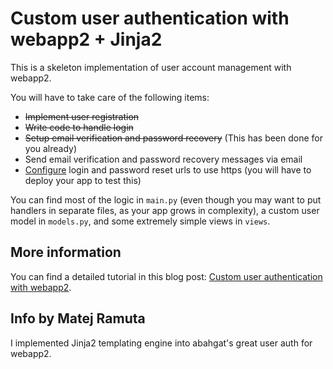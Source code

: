 # Custom user authentication with webapp2 + Jinja2

This is a skeleton implementation of user account management with webapp2.

You will have to take care of the following items:

* ~~Implement user registration~~
* ~~Write code to handle login~~
* ~~Setup email verification and password recovery~~ (This has been done for you already)
* Send email verification and password recovery messages via email
* [Configure](https://developers.google.com/appengine/docs/python/config/appconfig#Secure_URLs) login and password reset urls to use https (you will have to deploy your app to test this)

You can find most of the logic in `main.py` (even though you may want to put handlers in separate files, as your app grows in complexity), a custom user model in `models.py`, and some extremely simple views in `views`.

## More information

You can find a detailed tutorial in this blog post: [Custom user authentication with webapp2](http://blog.abahgat.com/2013/01/07/user-authentication-with-webapp2-on-google-app-engine).

## Info by Matej Ramuta

I implemented Jinja2 templating engine into abahgat's great user auth for webapp2.
